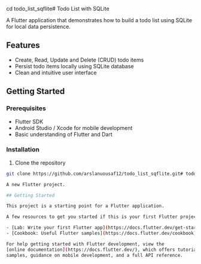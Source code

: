 cd todo_list_sqflite# Todo List with SQLite

A Flutter application that demonstrates how to build a todo list using SQLite for local data persistence.

## Features

- Create, Read, Update and Delete (CRUD) todo items
- Persist todo items locally using SQLite database
- Clean and intuitive user interface

## Getting Started

### Prerequisites

- Flutter SDK
- Android Studio / Xcode for mobile development
- Basic understanding of Flutter and Dart

### Installation

1. Clone the repository
```sh
git clone https://github.com/arslanuousaf12/todo_list_sqflite.git# todo_list_sqflite

A new Flutter project.

## Getting Started

This project is a starting point for a Flutter application.

A few resources to get you started if this is your first Flutter project:

- [Lab: Write your first Flutter app](https://docs.flutter.dev/get-started/codelab)
- [Cookbook: Useful Flutter samples](https://docs.flutter.dev/cookbook)

For help getting started with Flutter development, view the
[online documentation](https://docs.flutter.dev/), which offers tutorials,
samples, guidance on mobile development, and a full API reference.
